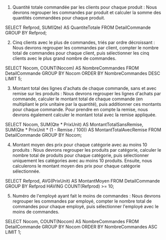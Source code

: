 1. Quantité totale commandée par les clients pour chaque produit :
Nous devrons regrouper les commandes par produit et calculer la somme des quantités commandées pour chaque produit.

SELECT Refprod, SUM(Qte) AS QuantiteTotale
FROM DetailCommande
GROUP BY Refprod;

2. Cinq clients avec le plus de commandes, triés par ordre décroissant :
Nous devrons regrouper les commandes par client, compter le nombre total de commandes pour chaque client, puis sélectionner les cinq clients avec le plus grand nombre de commandes.

SELECT Nocom, COUNT(Nocom) AS NombreCommandes
FROM DetailCommande
GROUP BY Nocom
ORDER BY NombreCommandes DESC
LIMIT 5;

3. Montant total des lignes d'achats de chaque commande, sans et avec remise sur les produits :
Nous devrons regrouper les lignes d'achats par commande, calculer le montant total de chaque commande (en multipliant le prix unitaire par la quantité), puis additionner ces montants pour chaque commande. Pour prendre en compte la remise, nous devrons également calculer le montant total avec la remise appliquée.

SELECT Nocom, 
       SUM(Qte * PrixUnit) AS MontantTotalSansRemise,
       SUM(Qte * PrixUnit * (1 - Remise / 100)) AS MontantTotalAvecRemise
FROM DetailCommande
GROUP BY Nocom;

4. Montant moyen des prix pour chaque catégorie avec au moins 10 produits :
Nous devrons regrouper les produits par catégorie, calculer le nombre total de produits pour chaque catégorie, puis sélectionner uniquement les catégories avec au moins 10 produits. Ensuite, nous calculerons le montant moyen des prix pour chaque catégorie sélectionnée.

SELECT Refprod, AVG(PrixUnit) AS MontantMoyen
FROM DetailCommande
GROUP BY Refprod
HAVING COUNT(Refprod) >= 10;

5. Numéro de l'employé ayant fait le moins de commandes :
Nous devrons regrouper les commandes par employé, compter le nombre total de commandes pour chaque employé, puis sélectionner l'employé avec le moins de commandes.

SELECT Nocom, COUNT(Nocom) AS NombreCommandes
FROM DetailCommande
GROUP BY Nocom
ORDER BY NombreCommandes ASC
LIMIT 1;
